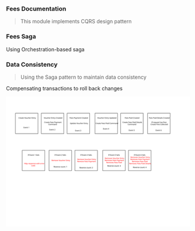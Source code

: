 ### Fees Documentation
> This module implements CQRS design pattern

### Fees Saga 
Using Orchestration-based saga


### Data Consistency
> Using the Saga pattern to maintain data consistency

Compensating transactions to roll back changes

![fees sagas overview](/img/fees_sagas.svg)
